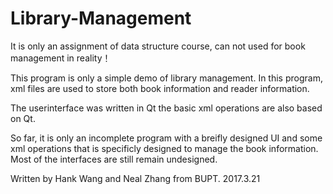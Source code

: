 # Library-Management

It is only an assignment of data structure course, can not used for book management in reality！

This program is only a simple demo of library management.
In this program, xml files are used to store both book information and reader information.

The userinterface was written in Qt the basic xml operations are also based on Qt.

So far, it is only an incomplete program with a  breifly designed UI and some xml operations that is specificly designed to 
manage the book information. Most of the interfaces are still remain undesigned. 

Written by Hank Wang and Neal Zhang from BUPT.
2017.3.21                                                                                                          
